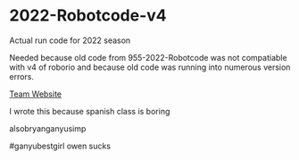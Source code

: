 # 2022-Robotcode-v4
Actual run code for 2022 season

Needed because old code from 955-2022-Robotcode was not compatiable with v4 of roborio and because old code was running into numerous version errors.


[Team Website](https://cv955.com)


I wrote this because spanish class is boring





alsobryanganyusimp

#ganyubestgirl
owen sucks
